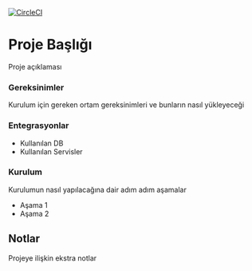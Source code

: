 
[![CircleCI](https://circleci.com/gh/EmrahKK/kube-echo.svg?style=svg)](https://circleci.com/gh/EmrahKK/kube-echo)

# Proje Başlığı
Proje açıklaması

### Gereksinimler
Kurulum için gereken ortam gereksinimleri ve bunların nasıl yükleyeceği

### Entegrasyonlar

 - Kullanılan DB
 - Kullanılan Servisler

### Kurulum
Kurulumun nasıl yapılacağına dair adım adım aşamalar

 - Aşama 1
 - Aşama 2

## Notlar
Projeye ilişkin ekstra notlar